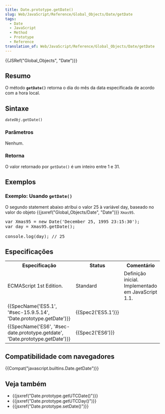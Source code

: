 ```yaml
---
title: Date.prototype.getDate()
slug: Web/JavaScript/Reference/Global_Objects/Date/getDate
tags:
  - Date
  - JavaScript
  - Method
  - Prototype
  - Reference
translation_of: Web/JavaScript/Reference/Global_Objects/Date/getDate
---
```

<div>{{JSRef("Global_Objects", "Date")}}</div>

<h2 id="Summary" name="Summary">Resumo</h2>

<p>O método <strong><code>getDate()</code></strong> retorna o dia do mês da data especificada de acordo com a hora local.</p>

<h2 id="Syntax" name="Syntax">Sintaxe</h2>

<pre class="syntaxbox"><code><var>dateObj</var>.getDate()</code></pre>

<h3 id="Parameters" name="Parameters">Parâmetros</h3>

<p>Nenhum.</p>

<h3 id="Returns" name="Returns">Retorna</h3>

<p>O valor retornado por <code>getDate()</code> é um inteiro entre 1 e 31.</p>

<h2 id="Examples" name="Examples">Exemplos</h2>

<h3 id="Example:_Using_getDate" name="Example:_Using_getDate">Exemplo: Usando <code>getDate()</code></h3>

<p>O segundo statement abaixo atribui o valor 25 à variável day, baseado no valor do objeto {{jsxref("Global_Objects/Date", "Date")}} <code>Xmas95</code>.</p>

<pre class="brush: js">var Xmas95 = new Date('December 25, 1995 23:15:30');
var day = Xmas95.getDate();

console.log(day); // 25
</pre>

<h2 id="Especificações">Especificações</h2>

<table class="standard-table">
 <tbody>
  <tr>
   <th scope="col">Especificação</th>
   <th scope="col">Status</th>
   <th scope="col">Comentário</th>
  </tr>
  <tr>
   <td>ECMAScript 1st Edition.</td>
   <td>Standard</td>
   <td>Definição inicial. Implementado em JavaScript 1.1.</td>
  </tr>
  <tr>
   <td>{{SpecName('ES5.1', '#sec-15.9.5.14', 'Date.prototype.getDate')}}</td>
   <td>{{Spec2('ES5.1')}}</td>
   <td> </td>
  </tr>
  <tr>
   <td>{{SpecName('ES6', '#sec-date.prototype.getdate', 'Date.prototype.getDate')}}</td>
   <td>{{Spec2('ES6')}}</td>
   <td> </td>
  </tr>
 </tbody>
</table>

<h2 id="Browser_compatibility">Compatibilidade com navegadores</h2>

{{Compat("javascript.builtins.Date.getDate")}}

<h2 id="See_also" name="See_also">Veja também</h2>

<ul>
 <li>{{jsxref("Date.prototype.getUTCDate()")}}</li>
 <li>{{jsxref("Date.prototype.getUTCDay()")}}</li>
 <li>{{jsxref("Date.prototype.setDate()")}}</li>
</ul>
